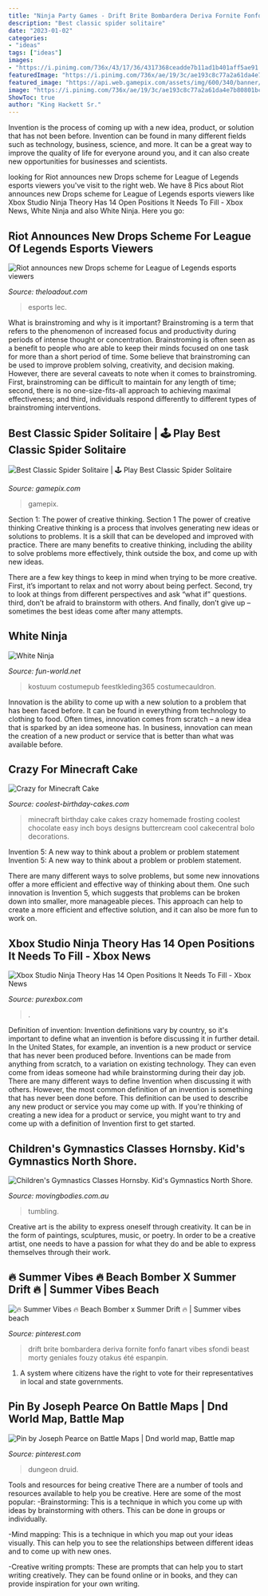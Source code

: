 ```yaml
---
title: "Ninja Party Games - Drift Brite Bombardera Deriva Fornite Fonfo Fanart Vibes Sfondi Beast Morty Geniales Fouzy Otakus été Espanpin"
description: "Best classic spider solitaire"
date: "2023-01-02"
categories:
- "ideas"
tags: ["ideas"]
images:
- "https://i.pinimg.com/736x/43/17/36/4317368ceadde7b11ad1b401aff5ae91.jpg"
featuredImage: "https://i.pinimg.com/736x/ae/19/3c/ae193c8c77a2a61da4e7b80801bcf6b7.jpg"
featured_image: "https://api.web.gamepix.com/assets/img/600/340/banner/best-classic-spider-solitaire.png"
image: "https://i.pinimg.com/736x/ae/19/3c/ae193c8c77a2a61da4e7b80801bcf6b7.jpg"
ShowToc: true
author: "King Hackett Sr."
---
```



Invention is the process of coming up with a new idea, product, or solution that has not been before. Invention can be found in many different fields such as technology, business, science, and more. It can be a great way to improve the quality of life for everyone around you, and it can also create new opportunities for businesses and scientists.

	

		
looking for Riot announces new Drops scheme for League of Legends esports viewers you've visit to the right web. We have 8 Pics about Riot announces new Drops scheme for League of Legends esports viewers like Xbox Studio Ninja Theory Has 14 Open Positions It Needs To Fill - Xbox News, White Ninja and also White Ninja. Here you go:
		
    
## Riot Announces New Drops Scheme For League Of Legends Esports Viewers

<img loading=lazy src="https://www.theloadout.com/wp-content/uploads/2020/06/league-of-legends-esports-drops-lcs-lec.jpg" onerror="this.onerror=null;this.src='https://tse3.mm.bing.net/th?id=OIP.mPvJjKLmDV0d6ZKXut5nXQHaEK&amp;pid=15.1';" alt="Riot announces new Drops scheme for League of Legends esports viewers">

_Source: theloadout.com_

>esports lec. 

	

What is brainstroming and why is it important?
Brainstroming is a term that refers to the phenomenon of increased focus and productivity during periods of intense thought or concentration. Brainstroming is often seen as a benefit to people who are able to keep their minds focused on one task for more than a short period of time. Some believe that brainstroming can be used to improve problem solving, creativity, and decision making. However, there are several caveats to note when it comes to brainstroming. First, brainstroming can be difficult to maintain for any length of time; second, there is no one-size-fits-all approach to achieving maximal effectiveness; and third, individuals respond differently to different types of brainstroming interventions.

    
## Best Classic Spider Solitaire | 🕹️ Play Best Classic Spider Solitaire

<img loading=lazy src="https://api.web.gamepix.com/assets/img/600/340/banner/best-classic-spider-solitaire.png" onerror="this.onerror=null;this.src='https://tse2.mm.bing.net/th?id=OIP.7S6Oxpja7sy77nGWr_ey9wHaEM&amp;pid=15.1';" alt="Best Classic Spider Solitaire | 🕹️ Play Best Classic Spider Solitaire">

_Source: gamepix.com_

>gamepix. 

	

Section 1: The power of creative thinking.
Section 1 The power of creative thinking
Creative thinking is a process that involves generating new ideas or solutions to problems. It is a skill that can be developed and improved with practice. There are many benefits to creative thinking, including the ability to solve problems more effectively, think outside the box, and come up with new ideas.

There are a few key things to keep in mind when trying to be more creative. First, it’s important to relax and not worry about being perfect. Second, try to look at things from different perspectives and ask “what if” questions. third, don’t be afraid to brainstorm with others. And finally, don’t give up – sometimes the best ideas come after many attempts.

    
## White Ninja

<img loading=lazy src="https://www.fun-world.net/pub/media/catalog/product/8/7/8708_1.jpg" onerror="this.onerror=null;this.src='https://tse3.mm.bing.net/th?id=OIP.J6PVUZVWctx7yyxshAalCgHaNz&amp;pid=15.1';" alt="White Ninja">

_Source: fun-world.net_

>kostuum costumepub feestkleding365 costumecauldron. 

	

Innovation is the ability to come up with a new solution to a problem that has been faced before. It can be found in everything from technology to clothing to food. Often times, innovation comes from scratch – a new idea that is sparked by an idea someone has. In business, innovation can mean the creation of a new product or service that is better than what was available before.

    
## Crazy For Minecraft Cake

<img loading=lazy src="http://www.coolest-birthday-cakes.com/files/2015/04/crazy-for-minecraft-74814.jpg" onerror="this.onerror=null;this.src='https://tse4.mm.bing.net/th?id=OIP.TekUHnH6b2Vw-jekj7nAwQHaJ4&amp;pid=15.1';" alt="Crazy for Minecraft Cake">

_Source: coolest-birthday-cakes.com_

>minecraft birthday cake cakes crazy homemade frosting coolest chocolate easy inch boys designs buttercream cool cakecentral bolo decorations. 

	

Invention 5: A new way to think about a problem or problem statement
Invention 5: A new way to think about a problem or problem statement. 

There are many different ways to solve problems, but some new innovations offer a more efficient and effective way of thinking about them. One such innovation is Invention 5, which suggests that problems can be broken down into smaller, more manageable pieces. This approach can help to create a more efficient and effective solution, and it can also be more fun to work on.

    
## Xbox Studio Ninja Theory Has 14 Open Positions It Needs To Fill - Xbox News

<img loading=lazy src="https://images.purexbox.com/6550f74bdcece/ninja-theory.900x.jpg" onerror="this.onerror=null;this.src='https://tse3.mm.bing.net/th?id=OIP.mFRlgfM6QOnQEcZLiumv6QHaEL&amp;pid=15.1';" alt="Xbox Studio Ninja Theory Has 14 Open Positions It Needs To Fill - Xbox News">

_Source: purexbox.com_

>. 

	

Definition of invention:
Invention definitions vary by country, so it's important to define what an invention is before discussing it in further detail. In the United States, for example, an invention is a new product or service that has never been produced before. Inventions can be made from anything from scratch, to a variation on existing technology. They can even come from ideas someone had while brainstorming during their day job.
There are many different ways to define Invention when discussing it with others. However, the most common definition of an invention is something that has never been done before. This definition can be used to describe any new product or service you may come up with. If you're thinking of creating a new idea for a product or service, you might want to try and come up with a definition of Invention first to get started.

    
## Children&#039;s Gymnastics Classes Hornsby. Kid&#039;s Gymnastics North Shore.

<img loading=lazy src="https://www.movingbodies.com.au/wp-content/uploads/2020/04/gymnastics-beam.jpg" onerror="this.onerror=null;this.src='https://tse2.mm.bing.net/th?id=OIP.Qdu4upbhaSSMsP0OGpSMWgHaLW&amp;pid=15.1';" alt="Children&#039;s Gymnastics Classes Hornsby. Kid&#039;s Gymnastics North Shore.">

_Source: movingbodies.com.au_

>tumbling. 

	

Creative art is the ability to express oneself through creativity. It can be in the form of paintings, sculptures, music, or poetry. In order to be a creative artist, one needs to have a passion for what they do and be able to express themselves through their work.

    
## 🔥 Summer Vibes 🔥 Beach Bomber X Summer Drift 🔥 | Summer Vibes Beach

<img loading=lazy src="https://i.pinimg.com/736x/ae/19/3c/ae193c8c77a2a61da4e7b80801bcf6b7.jpg" onerror="this.onerror=null;this.src='https://tse4.mm.bing.net/th?id=OIP.Si5efXzSPgA5JVkzjW0BLQHaJP&amp;pid=15.1';" alt="🔥 Summer Vibes 🔥 Beach Bomber x Summer Drift 🔥 | Summer vibes beach">

_Source: pinterest.com_

>drift brite bombardera deriva fornite fonfo fanart vibes sfondi beast morty geniales fouzy otakus été espanpin. 

	

1. A system where citizens have the right to vote for their representatives in local and state governments.

    
## Pin By Joseph Pearce On Battle Maps | Dnd World Map, Battle Map

<img loading=lazy src="https://i.pinimg.com/736x/43/17/36/4317368ceadde7b11ad1b401aff5ae91.jpg" onerror="this.onerror=null;this.src='https://tse1.mm.bing.net/th?id=OIP.7cITK4vYMcIOohLsl-msLAHaFF&amp;pid=15.1';" alt="Pin by Joseph Pearce on Battle Maps | Dnd world map, Battle map">

_Source: pinterest.com_

>dungeon druid. 

	

Tools and resources for being creative
There are a number of tools and resources available to help you be creative. Here are some of the most popular:
-Brainstorming: This is a technique in which you come up with ideas by brainstorming with others. This can be done in groups or individually.

-Mind mapping: This is a technique in which you map out your ideas visually. This can help you to see the relationships between different ideas and to come up with new ones.

-Creative writing prompts: These are prompts that can help you to start writing creatively. They can be found online or in books, and they can provide inspiration for your own writing.

